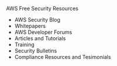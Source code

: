 AWS Free Security Resources

- AWS Security Blog
- Whitepapers
- AWS Developer Forums
- Articles and Tutorials
- Training
- Security Bulletins
- Compliance Resources and Tesimonials
